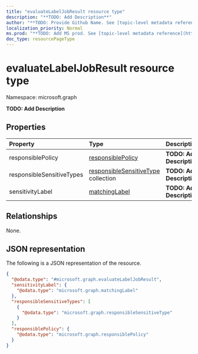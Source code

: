 ```yaml
---
title: "evaluateLabelJobResult resource type"
description: "**TODO: Add Description**"
author: "**TODO: Provide Github Name. See [topic-level metadata reference](https://msgo.azurewebsites.net/add/document/guidelines/metadata.html#topic-level-metadata)**"
localization_priority: Normal
ms.prod: "**TODO: Add MS prod. See [topic-level metadata reference](https://msgo.azurewebsites.net/add/document/guidelines/metadata.html#topic-level-metadata)**"
doc_type: resourcePageType
---
```


# evaluateLabelJobResult resource type


Namespace: microsoft.graph

**TODO: Add Description**

## Properties
|Property|Type|Description|
|:---|:---|:---|
|responsiblePolicy|[responsiblePolicy](../resources/responsiblepolicy.md)|**TODO: Add Description**|
|responsibleSensitiveTypes|[responsibleSensitiveType](../resources/responsiblesensitivetype.md) collection|**TODO: Add Description**|
|sensitivityLabel|[matchingLabel](../resources/matchinglabel.md)|**TODO: Add Description**|

## Relationships
None.

## JSON representation
The following is a JSON representation of the resource.
<!-- {
  "blockType": "resource",
  "@odata.type": "microsoft.graph.evaluateLabelJobResult"
}
-->
``` json
{
  "@odata.type": "#microsoft.graph.evaluateLabelJobResult",
  "sensitivityLabel": {
    "@odata.type": "microsoft.graph.matchingLabel"
  },
  "responsibleSensitiveTypes": [
    {
      "@odata.type": "microsoft.graph.responsibleSensitiveType"
    }
  ],
  "responsiblePolicy": {
    "@odata.type": "microsoft.graph.responsiblePolicy"
  }
}
```

